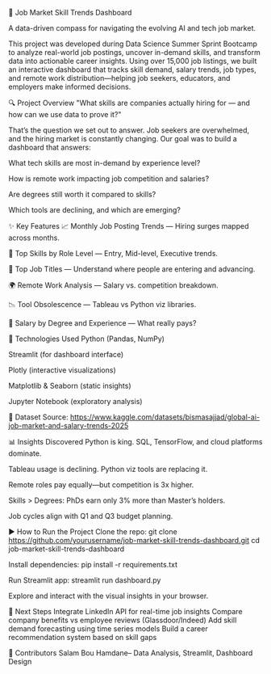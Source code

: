 🚀 Job Market Skill Trends Dashboard

A data-driven compass for navigating the evolving AI and tech job market.

This project was developed during Data Science Summer Sprint Bootcamp to analyze real-world job postings, uncover in-demand skills, and transform data into actionable career insights. Using over 15,000 job listings, we built an interactive dashboard that tracks skill demand, salary trends, job types, and remote work distribution—helping job seekers, educators, and employers make informed decisions.

🔍 Project Overview
"What skills are companies actually hiring for — and how can we use data to prove it?"

That’s the question we set out to answer. Job seekers are overwhelmed, and the hiring market is constantly changing. Our goal was to build a dashboard that answers:

What tech skills are most in-demand by experience level?

How is remote work impacting job competition and salaries?

Are degrees still worth it compared to skills?

Which tools are declining, and which are emerging?

✨ Key Features
📈 Monthly Job Posting Trends — Hiring surges mapped across months.

🧠 Top Skills by Role Level — Entry, Mid-level, Executive trends.

💼 Top Job Titles — Understand where people are entering and advancing.

🌍 Remote Work Analysis — Salary vs. competition breakdown.

📉 Tool Obsolescence — Tableau vs Python viz libraries.

💸 Salary by Degree and Experience — What really pays?

🧰 Technologies Used
Python (Pandas, NumPy)

Streamlit (for dashboard interface)

Plotly (interactive visualizations)

Matplotlib & Seaborn (static insights)

Jupyter Notebook (exploratory analysis)

📂 Dataset
Source: https://www.kaggle.com/datasets/bismasajjad/global-ai-job-market-and-salary-trends-2025

📊 Insights Discovered
Python is king. SQL, TensorFlow, and cloud platforms dominate.

Tableau usage is declining. Python viz tools are replacing it.

Remote roles pay equally—but competition is 3x higher.

Skills > Degrees: PhDs earn only 3% more than Master’s holders.

Job cycles align with Q1 and Q3 budget planning.

▶️ How to Run the Project
Clone the repo:
git clone https://github.com/yourusername/job-market-skill-trends-dashboard.git
cd job-market-skill-trends-dashboard

Install dependencies:
pip install -r requirements.txt

Run Streamlit app:
streamlit run dashboard.py

Explore and interact with the visual insights in your browser.

🔮 Next Steps
Integrate LinkedIn API for real-time job insights
Compare company benefits vs employee reviews (Glassdoor/Indeed)
Add skill demand forecasting using time series models
Build a career recommendation system based on skill gaps

👥 Contributors
Salam Bou Hamdane– Data Analysis, Streamlit, Dashboard Design
